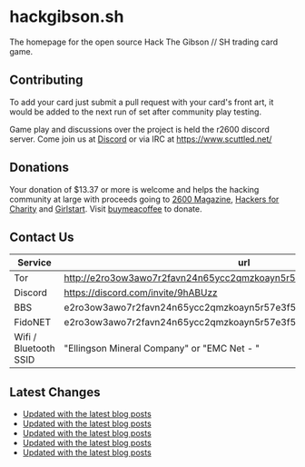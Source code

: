 # hackgibson.sh
The homepage for the open source Hack The Gibson // SH trading card game.


## Contributing

To add your card just submit a pull request with your card's front art, it would be added to the next run of set after community play testing.

Game play and discussions over the project is held the r2600 discord server. Come join us at [Discord](https://discord.com/invite/9hABUzz) or via IRC at https://www.scuttled.net/


## Donations

Your donation of $13.37 or more is welcome and helps the hacking community at large with proceeds going to [2600 Magazine](https://2600.com/), [Hackers for Charity](https://hackersforcharity.org) and [Girlstart](https://girlstart.org).  Visit [buymeacoffee](https://www.buymeacoffee.com/hackgibson.sh) to donate.


## Contact Us

Service | url
-|-
Tor | http://e2ro3ow3awo7r2favn24n65ycc2qmzkoayn5r57e3f56nvjwdcgg32ad.onion
Discord | https://discord.com/invite/9hABUzz
BBS | e2ro3ow3awo7r2favn24n65ycc2qmzkoayn5r57e3f56nvjwdcgg32ad.onion:23
FidoNET | e2ro3ow3awo7r2favn24n65ycc2qmzkoayn5r57e3f56nvjwdcgg32ad.onion:24554
Wifi / Bluetooth SSID | "Ellingson Mineral Company" or "EMC Net - <fidonet address>"

## Latest Changes
<!-- BLOG-POST-LIST:START -->
- [Updated with the latest blog posts](https://github.com/DFW2600/hackgibson.sh/commit/5228624c8e165c4c40a3b72bdb0f391fc0f44698)
- [Updated with the latest blog posts](https://github.com/DFW2600/hackgibson.sh/commit/7b315c3fb3c90f57169dec0ff307f570995efc08)
- [Updated with the latest blog posts](https://github.com/DFW2600/hackgibson.sh/commit/9cf24d65312de07b2102a5d6606ddda0b43671ec)
- [Updated with the latest blog posts](https://github.com/DFW2600/hackgibson.sh/commit/55db884e80299dfd6b8744a58bdc710d8bb7a2b7)
- [Updated with the latest blog posts](https://github.com/DFW2600/hackgibson.sh/commit/6583d754dec7289a8fab07d843e278d31dfbdf0e)
<!-- BLOG-POST-LIST:END -->
